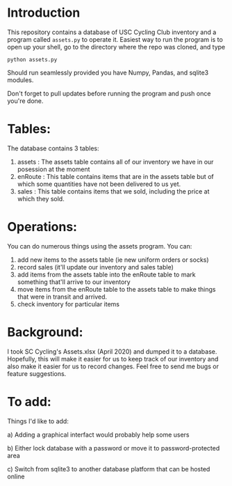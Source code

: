 # Introduction

This repository contains a database of USC Cycling Club inventory and a program called `assets.py` to operate it. Easiest way to run the program is to open up your shell, go to the directory where the repo was cloned, and type 

`python assets.py`

Should run seamlessly provided you have Numpy, Pandas, and sqlite3 modules. 

Don't forget to pull updates before running the program and push once you're done. 


# Tables:

The database contains 3 tables:

1) assets : The assets table contains all of our inventory we have in our posession at the moment
2) enRoute : This table contains items that are in the assets table but of which some quantities have not been delivered to us yet. 
3) sales : This table contains items that we sold, including the price at which they sold. 

# Operations:

You can do numerous things using the assets program. You can:


1) add new items to the assets table (ie new uniform orders or socks)
2) record sales (it'll update our inventory and sales table)
3) add items from the assets table into the enRoute table to mark something that'll arrive to our inventory
4) move items from the enRoute table to the assets table to make things that were in transit and arrived. 
5) check inventory for particular items

# Background:

I took SC Cycling's Assets.xlsx (April 2020) and dumped it to a database. Hopefully, this will make it easier for us to keep track of our inventory and also make it easier for us to record changes. Feel free to send me bugs or feature suggestions. 

# To add:

Things I'd like to add: 

a) Adding a graphical interfact would probably help some users

b) Either lock database with a password or move it to password-protected area

c) Switch from sqlite3 to another database platform that can be hosted online